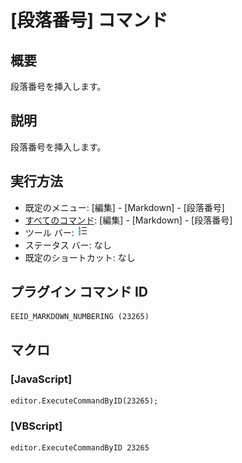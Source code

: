 # \[段落番号\] コマンド

## 概要

段落番号を挿入します。

## 説明

段落番号を挿入します。

## 実行方法

- 既定のメニュー: \[編集\] \- \[Markdown\] \- \[段落番号\]
- [すべてのコマンド](../../glossary/allcommands): \[編集\] \- \[Markdown\] \- \[段落番号\]
- ツール バー: ![](../../images/numbering.gif)
- ステータス バー: なし
- 既定のショートカット: なし

## プラグイン コマンド ID

```
EEID_MARKDOWN_NUMBERING (23265)
```

## マクロ

### \[JavaScript\]

```
editor.ExecuteCommandByID(23265);
```

### \[VBScript\]

```
editor.ExecuteCommandByID 23265
```
